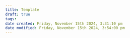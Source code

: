 ```yaml
---
title: Template
draft: true
tags: 
date created: Friday, November 15th 2024, 3:31:10 pm
date modified: Friday, November 15th 2024, 3:54:00 pm
---
```

 
